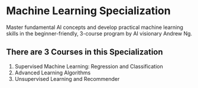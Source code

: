 # Machine Learning Specialization

Master fundamental AI concepts and develop practical machine learning skills in the beginner-friendly, 3-course program by AI visionary Andrew Ng.

## There are 3 Courses in this Specialization
1. Supervised Machine Learning: Regression and Classification
2. Advanced Learning Algorithms
3. Unsupervised Learning and Recommender 
